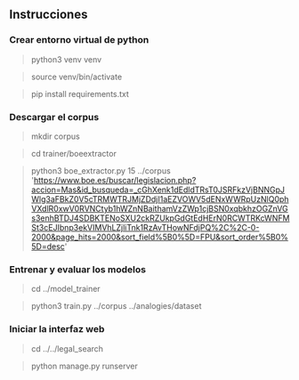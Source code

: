 ## Instrucciones
### Crear entorno virtual de python
> python3 venv venv 

> source venv/bin/activate

> pip install requirements.txt

### Descargar el corpus
> mkdir corpus

> cd trainer/boeextractor

> python3 boe_extractor.py 15 ../corpus 'https://www.boe.es/buscar/legislacion.php?accion=Mas&id_busqueda=_cGhXenk1dEdldTRsT0JSRFkzVjBNNGpJWlg3aFBkZ0V5cTRMWTRJMjZDdjI1aEZVOWV5dENxWWRpUzNlQ0phVXdlR0xwV0RVNCtyb1hWZnNBaithamVzZWp1cjBSN0xqbkhzOGZnVGs3enhBTDJ4SDBKTENoSXU2ckRZUkpGdGtEdHErN0RCWTRKcWNFMSt3cEJIbnp3ekVIMVhLZjliTnk1RzAvTHowNFdjPQ%2C%2C-0-2000&page_hits=2000&sort_field%5B0%5D=FPU&sort_order%5B0%5D=desc'


### Entrenar y evaluar los modelos
> cd ../model_trainer 

> python3 train.py ../corpus ../analogies/dataset

### Iniciar la interfaz web

> cd ../../legal_search

> python manage.py runserver
